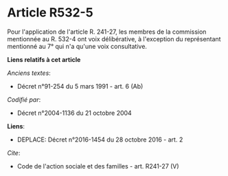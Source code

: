 # Article R532-5

Pour l'application de l'article R. 241-27, les membres de la commission mentionnée au R. 532-4 ont voix délibérative, à
l'exception du représentant mentionné au 7° qui n'a qu'une voix consultative.

**Liens relatifs à cet article**

_Anciens textes_:

  - Décret n°91-254 du 5 mars 1991 - art. 6 (Ab)

_Codifié par_:

  - Décret n°2004-1136 du 21 octobre 2004

**Liens**:

  - DEPLACE: Décret n°2016-1454 du 28 octobre 2016 - art. 2

_Cite_:

  - Code de l'action sociale et des familles - art. R241-27 (V)
